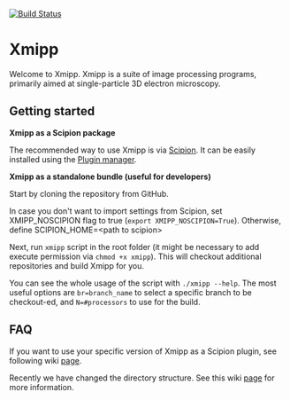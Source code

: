 [![Build Status](https://travis-ci.com/I2PC/xmipp.svg?branch=devel)](https://travis-ci.com/I2PC/xmipp)
<!---  [![Quality Gate](https://sonarcloud.io/api/project_badges/measure?project=Xmipp&metric=alert_status)](https://sonarcloud.io/dashboard?id=Xmipp)
[![Technical debt](https://sonarcloud.io/api/project_badges/measure?project=Xmipp&metric=sqale_index)](https://sonarcloud.io/component_measures?id=Xmipp&metric=sqale_index)
[![Bugs](https://sonarcloud.io/api/project_badges/measure?project=Xmipp&metric=bugs)](https://sonarcloud.io/project/issues?id=Xmipp&resolved=false&types=BUG)
--->
# Xmipp

Welcome to Xmipp. Xmipp is a suite of image processing programs, primarily aimed at single-particle 3D electron microscopy.


## Getting started
**Xmipp as a Scipion package**

The recommended way to use Xmipp is via [Scipion](https://scipion-em.github.io/docs/index.html).
It can be easily installed using the [Plugin manager](https://scipion-em.github.io/docs/docs/user/plugin-manager.html).

**Xmipp as a standalone bundle (useful for developers)**

Start by cloning the repository from GitHub.

In case you don't want to import settings from Scipion, set XMIPP_NOSCIPION flag to true (`export XMIPP_NOSCIPION=True`). Otherwise, define SCIPION_HOME=\<path to scipion\>

Next, run `xmipp` script in the root folder (it might be necessary to add execute permission via `chmod +x xmipp`). This will checkout additional repositories and build Xmipp for you.

You can see the whole usage of the script with `./xmipp --help`. The most useful options are `br=branch_name` to select a specific branch to be checkout-ed, and `N=#processors` to use for the build.


## FAQ

If you want to use your specific version of Xmipp as a Scipion plugin, see following wiki [page](https://github.com/I2PC/xmipp/wiki/Migrating-branches-from-nonPluginized-Scipion-to-the-new-Scipion-Xmipp-structure#xmipp-plugin).

Recently we have changed the directory structure. See this wiki [page](https://github.com/I2PC/xmipp/wiki/Transfer-to-new-directory-structure) for more information.
